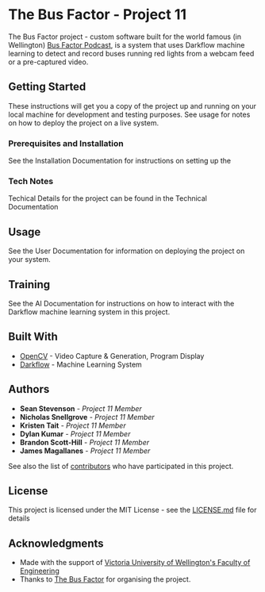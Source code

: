 # The Bus Factor - Project 11

The Bus Factor project - custom software built for the world famous (in Wellington) [Bus Factor Podcast](https://thebusfactor.party/),
is a system that uses Darkflow machine learning to detect and record buses running red lights from a webcam feed or a pre-captured video.

## Getting Started

These instructions will get you a copy of the project up and running on your local machine for development and testing purposes. See usage for notes on how to deploy the project on a live system.

### Prerequisites and Installation

See the Installation Documentation for instructions on setting up the 

### Tech Notes

Techical Details for the project can be found in the Technical Documentation

## Usage

See the User Documentation for information on deploying the project on your system.

## Training

See the AI Documentation for instructions on how to interact with the Darkflow machine learning system in this project.


## Built With

* [OpenCV](https://opencv.org/) - Video Capture & Generation, Program Display
* [Darkflow](https://github.com/thtrieu/darkflow) - Machine Learning System


## Authors

* **Sean Stevenson** - *Project 11 Member*
* **Nicholas Snellgrove** - *Project 11 Member*
* **Kristen Tait** - *Project 11 Member*
* **Dylan Kumar** - *Project 11 Member*
* **Brandon Scott-Hill** - *Project 11 Member*
* **James Magallanes** - *Project 11 Member*

See also the list of [contributors](https://github.com/thebusfactor/p11/graphs/contributors) who have participated in this project.

## License

This project is licensed under the MIT License - see the [LICENSE.md](LICENSE.md) file for details

## Acknowledgments

* Made with the support of [Victoria University of Wellington's Faculty of Engineering](https://www.victoria.ac.nz/engineering)
* Thanks to [The Bus Factor](https://thebusfactor.party/) for organising the project.
